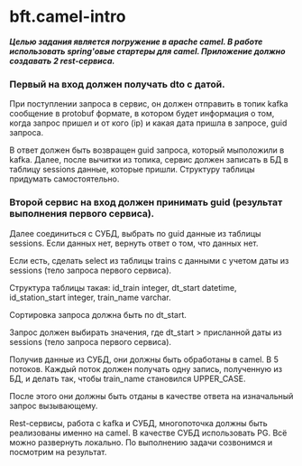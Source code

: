 # bft.camel-intro



**_Целью задания является погружение в apache camel. В работе использовать spring'овые стартеры для camel.
Приложение должно создавать 2 rest-сервиса._**

### Первый на вход должен получать dto с датой.

При поступлении запроса в сервис, он должен отправить в топик kafka сообщение в protobuf формате, в котором будет информация о том, 
когда запрос пришел и от кого (ip) и какая дата пришла в запросе, guid запроса. 

В ответ должен быть возвращен guid запроса, который мыположили в kafka.
Далее, после вычитки из топика, сервис должен записать в БД в таблицу sessions данные, которые пришли. Структуру таблицы придумать самостоятельно.

### Второй сервис на вход должен принимать guid (результат выполнения первого сервиса).

Далее соединиться с СУБД, выбрать по guid данные из таблицы sessions. Если данных нет, вернуть ответ о том, что данных нет.

Если есть, сделать select из таблицы trains с данными с учетом даты из sessions (тело запроса первого сервиса).

Структура таблицы такая: id_train integer, dt_start datetime, id_station_start integer, train_name varchar.

Сортировка запроса должна быть по dt_start.

Запрос должен выбирать значения, где dt_start > присланной даты из sessions (тело запроса первого сервиса).

Получив данные из СУБД, они должны быть обработаны в camel. В 5 потоков. Каждый поток должен получать одну запись, полученную из БД, и делать так, чтобы train_name становился UPPER_CASE.

После этого они должны быть отданы в качестве ответа на изначальный запрос вызывающему.

Rest-сервисы, работа с kafka и СУБД, многопоточка должны быть реализованы именно на camel. В качестве СУБД использовать PG. Всё можно развернуть локально. По выполнению задачи созвонимся и посмотрим на результат.
